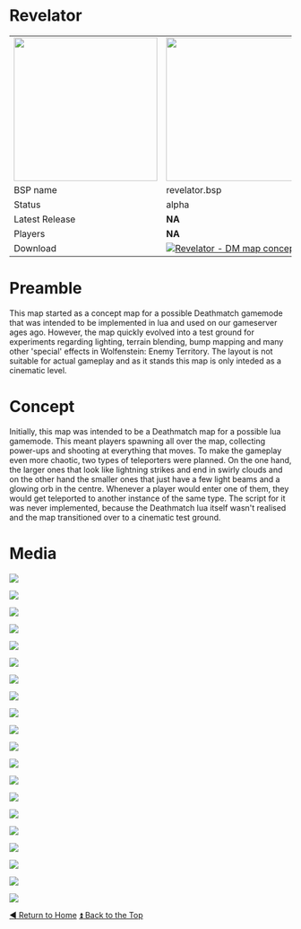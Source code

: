 Revelator
==========

<table>
 <tr>
  <td><a href="https://raw.githubusercontent.com/realkemon/home/master/levelshots/revelator.png"><img src="https://raw.githubusercontent.com/realkemon/home/master/levelshots/revelator.png" width="256"/></a></td>
  <td><a href="https://raw.githubusercontent.com/realkemon/home/master/gfx/notex.png"><img src="https://raw.githubusercontent.com/realkemon/home/master/gfx/notex.png" width="256"/></a></td>
  <td rowspan="6"><b>Index:</b><br>
<a href="https://github.com/realkemon/home/blob/master/README.md">Home</a><br>
<ul>
 <li><a href="https://github.com/realkemon/home/blob/master/pages/revelator.md#preamble">Preamble</a></li>
 <li><a href="https://github.com/realkemon/home/blob/master/pages/revelator.md#concept">Concept</a></li>
 <li><a href="https://github.com/realkemon/home/blob/master/pages/revelator.md#media">Media</a></li>
 </ul></td>
 </tr>
 <tr>
  <td>BSP name</td>
  <td>revelator.bsp</td>
 </tr>
 <tr>
  <td>Status</td>
  <td>alpha</td>
 </tr>
 <tr> 
  <td>Latest Release</td>
  <td><b>NA</b></td>
 </tr>
 <tr>
  <td>Players</td>
  <td><b>NA</b></td>
 </tr>
 <tr>
  <td>Download</td>
  <td><a href="https://www.moddb.com/games/wolfenstein-enemy-territory/addons/revelator-dm-map-concept" title="Download Revelator - DM map concept - Mod DB" target="_blank"><img src="https://button.moddb.com/download/medium/208265.png" alt="Revelator - DM map concept" /></a></td>
 </tr>
</table>

Preamble
============
This map started as a concept map for a possible Deathmatch gamemode that was intended to be implemented in lua and used on our gameserver ages ago. However, the map quickly evolved into a test ground for experiments regarding lighting, terrain blending, bump mapping and many other 'special' effects in Wolfenstein: Enemy Territory. The layout is not suitable for actual gameplay and as it stands this map is only inteded as a cinematic level. 


Concept
============
Initially, this map was intended to be a Deathmatch map for a possible lua gamemode. This meant players spawning all over the map, collecting power-ups and shooting at everything that moves. To make the gameplay even more chaotic, two types of teleporters were planned. On the one hand, the larger ones that look like lightning strikes and end in swirly clouds and on the other hand the smaller ones that just have a few light beams and a glowing orb in the centre. Whenever a player would enter one of them, they would get teleported to another instance of the same type. The script for it was never implemented, because the Deathmatch lua itself wasn't realised and the map transitioned over to a cinematic test ground.


Media
============

<a href="https://raw.githubusercontent.com/realkemon/home/master/levelshots/revelator/revelator1.png"><img src="https://raw.githubusercontent.com/realkemon/home/master/levelshots/revelator/revelator1.png"></a>

<a href="https://raw.githubusercontent.com/realkemon/home/master/levelshots/revelator/revelator2.png"><img src="https://raw.githubusercontent.com/realkemon/home/master/levelshots/revelator/revelator2.png"></a>

<a href="https://raw.githubusercontent.com/realkemon/home/master/levelshots/revelator/revelator3.png"><img src="https://raw.githubusercontent.com/realkemon/home/master/levelshots/revelator/revelator3.png"></a>

<a href="https://raw.githubusercontent.com/realkemon/home/master/levelshots/revelator/revelator4.png"><img src="https://raw.githubusercontent.com/realkemon/home/master/levelshots/revelator/revelator4.png"></a>

<a href="https://raw.githubusercontent.com/realkemon/home/master/levelshots/revelator/revelator5.png"><img src="https://raw.githubusercontent.com/realkemon/home/master/levelshots/revelator/revelator5.png"></a>

<a href="https://raw.githubusercontent.com/realkemon/home/master/levelshots/revelator/revelator6.png"><img src="https://raw.githubusercontent.com/realkemon/home/master/levelshots/revelator/revelator6.png"></a>

<a href="https://raw.githubusercontent.com/realkemon/home/master/levelshots/revelator/revelator7.png"><img src="https://raw.githubusercontent.com/realkemon/home/master/levelshots/revelator/revelator7.png"></a>

<a href="https://raw.githubusercontent.com/realkemon/home/master/levelshots/revelator/revelator8.png"><img src="https://raw.githubusercontent.com/realkemon/home/master/levelshots/revelator/revelator8.png"></a>

<a href="https://raw.githubusercontent.com/realkemon/home/master/levelshots/revelator/revelator9.png"><img src="https://raw.githubusercontent.com/realkemon/home/master/levelshots/revelator/revelator9.png"></a>

<a href="https://raw.githubusercontent.com/realkemon/home/master/levelshots/revelator/revelator10.png"><img src="https://raw.githubusercontent.com/realkemon/home/master/levelshots/revelator/revelator10.png"></a>

<a href="https://raw.githubusercontent.com/realkemon/home/master/levelshots/revelator/revelator11.png"><img src="https://raw.githubusercontent.com/realkemon/home/master/levelshots/revelator/revelator11.png"></a>

<a href="https://raw.githubusercontent.com/realkemon/home/master/levelshots/revelator/revelator12.png"><img src="https://raw.githubusercontent.com/realkemon/home/master/levelshots/revelator/revelator12.png"></a>

<a href="https://raw.githubusercontent.com/realkemon/home/master/levelshots/revelator/revelator13.png"><img src="https://raw.githubusercontent.com/realkemon/home/master/levelshots/revelator/revelator13.png"></a>

<a href="https://raw.githubusercontent.com/realkemon/home/master/levelshots/revelator/revelator14.png"><img src="https://raw.githubusercontent.com/realkemon/home/master/levelshots/revelator/revelator14.png"></a>

<a href="https://raw.githubusercontent.com/realkemon/home/master/levelshots/revelator/revelator15.png"><img src="https://raw.githubusercontent.com/realkemon/home/master/levelshots/revelator/revelator15.png"></a>

<a href="https://raw.githubusercontent.com/realkemon/home/master/levelshots/revelator/revelator16.png"><img src="https://raw.githubusercontent.com/realkemon/home/master/levelshots/revelator/revelator16.png"></a>

<a href="https://raw.githubusercontent.com/realkemon/home/master/levelshots/revelator/revelator17.png"><img src="https://raw.githubusercontent.com/realkemon/home/master/levelshots/revelator/revelator17.png"></a>

<a href="https://raw.githubusercontent.com/realkemon/home/master/levelshots/revelator/revelator18.png"><img src="https://raw.githubusercontent.com/realkemon/home/master/levelshots/revelator/revelator18.png"></a>

<a href="https://raw.githubusercontent.com/realkemon/home/master/levelshots/revelator/revelator19.png"><img src="https://raw.githubusercontent.com/realkemon/home/master/levelshots/revelator/revelator19.png"></a>

<a href="https://raw.githubusercontent.com/realkemon/home/master/levelshots/revelator/revelator20.png"><img src="https://raw.githubusercontent.com/realkemon/home/master/levelshots/revelator/revelator20.png"></a>



[:arrow_backward: Return to Home](https://github.com/realkemon/home/blob/master/README.md) [:arrow_double_up: Back to the Top](https://github.com/realkemon/home/blob/master/pages/revelator.md)
